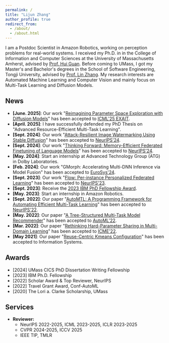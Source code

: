 ```yaml
---
permalink: /
title: "Lijun Zhang"
author_profile: true
redirect_from: 
  - /about/
  - /about.html
---
```


I am a Postdoc Scientist in Amazon Robotics, working on perception problems for real-world systems.
I received my Ph.D. in in the College of Information and Computer Sciences at the University of Massachusetts Amherst, advised by [Prof. Hui Guan](https://guanh01.github.io/).
Before coming to UMass, I got my Master's and Bachelor's degrees in the School of Software Engineering, Tongji University, advised by [Prof. Lin Zhang](https://cslinzhang.github.io/home/).
My research interests are Automated Machine Learning and Computer Vision and mainly focus on Multi-Task Learning and Diffusion Models.

## News
- **[June. 2025]**: Our work "[Reimagining Parameter Space Exploration with Diffusion Models](https://arxiv.org/pdf/2506.17807)" has been accepted to [ICML'25 EXAIT](https://exait-workshop.github.io/).
- **[April. 2025]**: I have successfully defended my PhD Thesis on "Advanced Resource-Efficient Multi-Task Learning".
- **[Sept. 2024]**: Our work "[Attack-Resilient Image Watermarking Using Stable Diffusion](https://arxiv.org/pdf/2401.04247)" has been accepted to [NeurIPS'24](https://nips.cc/).
- **[Sept. 2024]**: Our work "[Thinking Forward: Memory-Efficient Federated Finetuning of Language Models](https://arxiv.org/pdf/2405.15551)" has been accepted to [NeurIPS'24](https://nips.cc/).
- **[May. 2024]**: Start an internship at Advanced Technology Group (ATG) in Dolby Laboratories.
- **[Feb. 2024]**: Our work "GMorph: Accelerating Multi-DNN Inference via Model Fusion" has been accepted to [EuroSys'24](https://2024.eurosys.org/).
- **[Sept. 2023]**: Our work "[Flow: Per-instance Personalized Federated Learning](https://guanh01.github.io/files/2023flow.pdf)" has been accepted to [NeurIPS'23](https://nips.cc/).
- **[Sept. 2023]**: Receive the [2023 IBM PhD Fellowship Award](https://research.ibm.com/university/awards/fellowships-awardees.html).
- **[May. 2023]**: Start an internship in Amazon Robotics.
- **[Sept. 2022]**: Our paper "[AutoMTL: A Programming Framework for Automating Efficient Multi-Task Learning](http://guanh01.github.io/files/2022automtl.pdf)" has been accepted to [NeurIPS'22](https://nips.cc/).
- **[May. 2022]**: Our paper "[A Tree-Structured Multi-Task Model Recommender](http://guanh01.github.io/files/2022automl.pdf)" has been accepted to [AutoML'22](https://automl.cc/).
- **[Mar. 2022]**: Our paper "[Rethinking Hard-Parameter Sharing in Multi-Domain Learning](http://guanh01.github.io/files/2022rethinking.pdf)" has been accepted to [ICME'22](http://2022.ieeeicme.org/).
- **[May 2021]**: Our paper "[Reuse-Centric Kmeans Configuration](https://www.sciencedirect.com/science/article/abs/pii/S0306437921000430)" has been accepted to Information Systems.

## Awards
- \[2024\] UMass CICS PhD Dissertation Writing Fellowship
- \[2023\] IBM Ph.D. Fellowship
- \[2022\] Scholar Award & Top Reviewer, NeurIPS
- \[2022\] Travel Grant Award, Conf-AutoML
- \[2020\] The Lori a. Clarke Scholarship, UMass
<!-- - Best Undergraduate & Graduate Thesis, Tongji University, Shanghai, 2016 & 2019 -->
<!-- - Outstanding Graduates in Shanghai, Education Committee, Shanghai, 2016 & 2019  -->
<!-- - National Scholarship for Graduate Students, Ministry of Education, China, 2018 -->

## Services
- **Reviewer:** 
    - NeurIPS 2022-2025, ICML 2023-2025, ICLR 2023-2025
    - CVPR 2024-2025, ICCV 2025
    - IEEE TIP, TMLR
